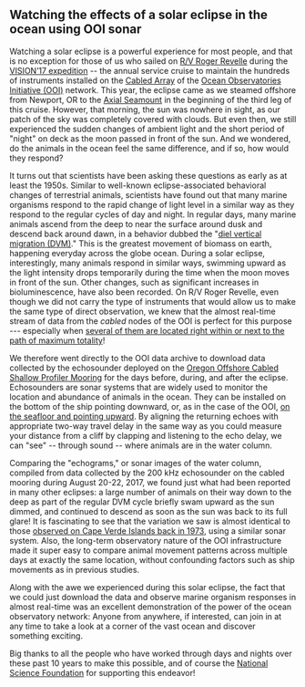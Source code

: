 ## Watching the effects of a solar eclipse in the ocean using OOI sonar

Watching a solar eclipse is a powerful experience for most people, and that is no exception for those of us who sailed on [R/V Roger Revelle](https://en.wikipedia.org/wiki/RV_Roger_Revelle_(AGOR-24)) during the [VISION’17 expedition](http://www.interactiveoceans.washington.edu/story/VISIONS_17) -- the annual service cruise to maintain the hundreds of instruments installed on the [Cabled Array](http://oceanobservatories.org/array/cabled-array/) of the [Ocean Observatories Initiative (OOI)](oceanobservatories.org) network. This year, the eclipse came as we steamed offshore from Newport, OR to the [Axial Seamount](https://en.wikipedia.org/wiki/Axial_Seamount) in the beginning of the third leg of this cruise. However, that morning, the sun was nowhere in sight, as our patch of the sky was completely covered with clouds. But even then, we still experienced the sudden changes of ambient light and the short period of "night" on deck as the moon passed in front of the sun. And we wondered, do the animals in the ocean feel the same difference, and if so, how would they respond?

It turns out that scientists have been asking these questions as early as at least the 1950s. Similar to well-known eclipse-associated behavioral changes of terrestrial animals, scientists have found out that many marine organisms respond to the rapid change of light level in a similar way as they respond to the regular cycles of day and night. In regular days, many marine animals ascend from the deep to near the surface around dusk and descend back around dawn, in a behavior dubbed the "[diel vertical migration (DVM)](https://en.wikipedia.org/wiki/Diel_vertical_migration)." This is the greatest movement of biomass on earth, happening everyday across the globe ocean. During a solar eclipse, interestingly, many animals respond in similar ways, swimming upward as the light intensity drops temporarily during the time when the moon moves in front of the sun. Other changes, such as significant increases in bioluminescence, have also been recorded. On R/V Roger Revelle, even though we did not carry the type of instruments that would allow us to make the same type of direct observation, we knew that the almost real-time stream of data from the _cabled_ nodes of the OOI is perfect for this purpose --- especially when [several of them are located right within or next to the path of maximum totality]((http://oceanobservatories.org/2017/08/august-21-eclipse-related-data-from-the-endurance-array/))!

We therefore went directly to the OOI data archive to download data collected by the echosounder deployed on the [Oregon Offshore Cabled Shallow Profiler Mooring](http://oceanobservatories.org/site/ce04osps/) for the days before, during, and after the eclipse. Echosounders are sonar systems that are widely used to monitor the location and abundance of animals in the ocean. They can be installed on the bottom of the ship pointing downward, or, as in the case of the OOI, [on the seafloor and pointing upward](http://oceanobservatories.org/wp-content/uploads/2015/09/Endurance_OR_2016_09_07_ver_4-01.png). By aligning the returning echoes with appropriate two-way travel delay in the same way as you could measure your distance from a cliff by clapping and listening to the echo delay, we can "see" -- through sound -- where animals are in the water column.

Comparing the "echograms," or sonar images of the water column, compiled from data collected by the 200 kHz echosounder on the cabled mooring during August 20-22, 2017, we found just what had been reported in many other eclipses: a large number of animals on their way down to the deep as part of the regular DVM cycle briefly swam upward as the sun dimmed, and continued to descend as soon as the sun was back to its full glare! It is fascinating to see that the variation we saw is almost identical to those [observed on Cape Verde Islands back in 1973](http://ac.els-cdn.com/0011747175900637/1-s2.0-0011747175900637-main.pdf?_tid=2deda4ec-8918-11e7-8512-00000aacb35e&acdnat=1503612448_03cf380f3033ed8adbdb83547482edb8), using a similar sonar system. Also, the long-term observatory nature of the OOI infrastructure made it super easy to compare animal movement patterns across multiple days at exactly the same location, without confounding factors such as ship movements as in previous studies.

Along with the awe we experienced during this solar eclipse, the fact that we could just download the data and observe marine organism responses in almost real-time was an excellent demonstration of the power of the ocean observatory network: Anyone from anywhere, if interested, can join in at any time to take a look at a corner of the vast ocean and discover something exciting.

Big thanks to all the people who have worked through days and nights over these past 10 years to make this possible, and of course the [National Science Foundation](https://www.nsf.gov/) for supporting this endeavor!
